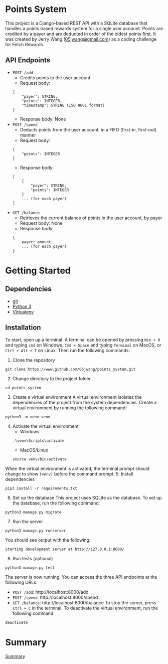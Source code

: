 Points System
=============
This project is a Django-based REST API with a SQLite database that handles a points based rewards system for a single user account. Points are credited by a payer and are deducted in order of the oldest points first. It was created by Jerry Wang (05jwang@gmail.com) as a coding challenge for Fetch Rewards.

API Endpoints
-------------
- `POST /add`
    - Credits points to the user account
    - Request body:
    ```
    {
        "payer": STRING,
        "points": INTEGER,
        "timestamp": STRING (ISO 8601 format)
    }
    ```
    - Response body:
        None
- `POST /spend`
    - Deducts points from the user account, in a FIFO (first-in, first-out) manner
    - Request body:
    ```
    {
        "points": INTEGER
    }
    ```
    - Response body:
    ```
    [
        {
            "payer": STRING,
            "points": INTEGER
        } 
        ... (for each payer)
    ]
    ```
- `GET /balance`
    - Retrieves the current balance of points in the user account, by payer
    - Request body:
        None
    - Response body:
    ```
    {
        payer: amount,
        ... (for each payer)
    }
    ```

Getting Started
===============

Dependencies
------------
- [git](https://git-scm.com/downloads)
- [Python 3](https://www.python.org/downloads/)
- [Virtualenv](https://virtualenv.pypa.io/en/latest/installation.html)

Installation
------------
To start, open up a terminal. A terminal can be opened by pressing `Win + R` and typing `cmd` on Windows, `Cmd + Space` and typing `Terminal` on MacOS, or `Ctrl + Alt + T` on Linux. Then run the following commands:
1. Clone the repository
```
git clone https://www.github.com/05jwang/points_system.git
```
2. Change directory to the project folder
```
cd points_system
```
3. Create a virtual environment
A virtual environment isolates the dependencies of the project from the system dependencies. Create a virtual environment by running the following command:
```
python3 -m venv venv
```
4. Activate the virtual environment
    - Windows
    ```
    .\venv\Scripts\activate
    ```
    - MacOS/Linux
    ```
    source venv/bin/activate
    ```
When the virtual environment is activated, the terminal prompt should change to show `(venv)` before the command prompt.
5. Install dependencies
```
pip3 install -r requirements.txt
```
6. Set up the database
This project uses SQLite as the database. To set up the database, run the following command:
```
python3 manage.py migrate
```
7. Run the server
```
python3 manage.py runserver
```
You should see output with the following:
```
Starting development server at http://127.0.0.1:8000/
```
8. Run tests (optional)
```
python3 manage.py test
```

The server is now running. You can access the three API endpoints at the following URLs:
- `POST /add`: http://localhost:8000/add
- `POST /spend`: http://localhost:8000/spend
- `GET /balance`: http://localhost:8000/balance
To stop the server, press `Ctrl + C` in the terminal. To deactivate the virtual environment, run the following command:
```
deactivate
```


Summary
=======
[Summary](summary.txt)
